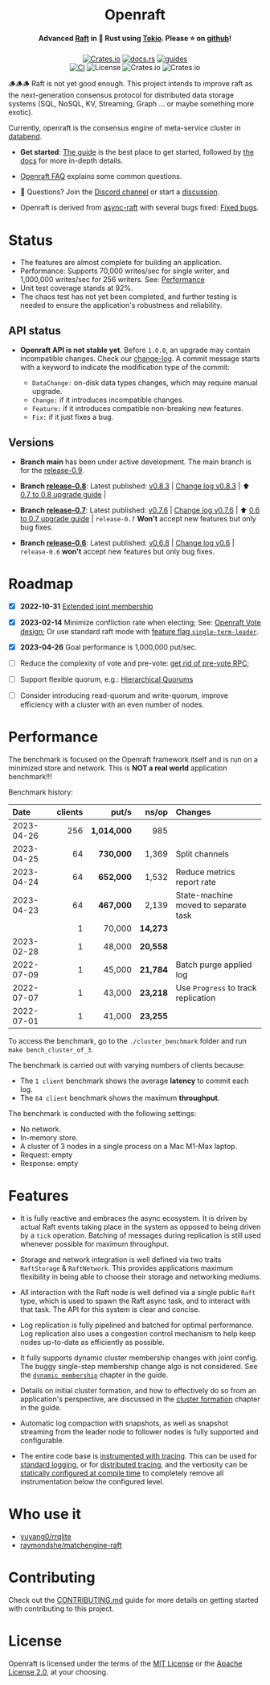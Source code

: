 <div align="center">
    <h1>Openraft</h1>
    <h4>
        Advanced <a href="https://raft.github.io/">Raft</a> in 🦀 Rust using <a href="https://tokio.rs/">Tokio</a>. Please ⭐ on <a href="https://github.com/datafuselabs/openraft">github</a>!
    </h4>


[![Crates.io](https://img.shields.io/crates/v/openraft.svg)](https://crates.io/crates/openraft)
[![docs.rs](https://docs.rs/openraft/badge.svg)](https://docs.rs/openraft)
[![guides](https://img.shields.io/badge/guide-%E2%86%97-brightgreen)](https://datafuselabs.github.io/openraft)
<br/>
[![CI](https://github.com/datafuselabs/openraft/actions/workflows/ci.yaml/badge.svg)](https://github.com/datafuselabs/openraft/actions/workflows/ci.yaml)
![License](https://img.shields.io/badge/license-MIT%2FApache--2.0-blue)
![Crates.io](https://img.shields.io/crates/d/openraft.svg)
![Crates.io](https://img.shields.io/crates/dv/openraft.svg)

</div>

🪵🪵🪵 Raft is not yet good enough.
This project intends to improve raft as the next-generation consensus protocol for distributed data storage systems (SQL, NoSQL, KV, Streaming, Graph ... or maybe something more exotic).

Currently, openraft is the consensus engine of meta-service cluster in [databend](https://github.com/datafuselabs/databend).


- **Get started**: [The guide](https://datafuselabs.github.io/openraft) is the best place to get started,
  followed by [the docs](https://docs.rs/openraft/latest/) for more in-depth details.

- [Openraft FAQ](https://datafuselabs.github.io/openraft/faq) explains some common questions.

- 🙌 Questions? Join the [Discord channel](https://discord.gg/ZKw3WG7FQ9) or start a [discussion](https://github.com/datafuselabs/openraft/discussions/new).

- Openraft is derived from [async-raft](https://docs.rs/crate/async-raft/latest) with several bugs fixed: [Fixed bugs](https://github.com/datafuselabs/openraft/blob/main/derived-from-async-raft.md).


# Status

- The features are almost complete for building an application.
- Performance: Supports 70,000 writes/sec for single writer, and 1,000,000 writes/sec for 256 writers. See: [Performance](#performance)
- Unit test coverage stands at 92%.
- The chaos test has not yet been completed, and further testing is needed to ensure the application's robustness and reliability.


## API status

- **Openraft API is not stable yet**. Before `1.0.0`, an upgrade may contain incompatible changes.
  Check our [change-log](https://github.com/datafuselabs/openraft/blob/main/change-log.md). A commit message starts with a keyword to indicate the modification type of the commit:

  - `DataChange:` on-disk data types changes, which may require manual upgrade.
  - `Change:` if it introduces incompatible changes. 
  - `Feature:` if it introduces compatible non-breaking new features.
  - `Fix:` if it just fixes a bug.

## Versions

- **Branch main** has been under active development.
    The main branch is for the [release-0.9](https://github.com/datafuselabs/openraft/tree/release-0.9).

- **Branch [release-0.8](https://github.com/datafuselabs/openraft/tree/release-0.8)**:
  Latest published: [v0.8.3](https://github.com/datafuselabs/openraft/tree/v0.8.3) | [Change log v0.8.3](https://github.com/datafuselabs/openraft/blob/release-0.8/change-log.md#v083) |
  ⬆️  [0.7 to 0.8 upgrade guide](https://datafuselabs.github.io/openraft/upgrade-v07-v08) |

- **Branch [release-0.7](https://github.com/datafuselabs/openraft/tree/release-0.7)**:
  Latest published: [v0.7.6](https://github.com/datafuselabs/openraft/tree/v0.7.6) | [Change log v0.7.6](https://github.com/datafuselabs/openraft/blob/release-0.7/change-log.md#v076) |
  ⬆️  [0.6 to 0.7 upgrade guide](https://datafuselabs.github.io/openraft/upgrade-v06-v07) |
  `release-0.7` **Won't** accept new features but only bug fixes.

- **Branch [release-0.6](https://github.com/datafuselabs/openraft/tree/release-0.6)**:
  Latest published: [v0.6.8](https://github.com/datafuselabs/openraft/tree/v0.6.8) | [Change log v0.6](https://github.com/datafuselabs/openraft/blob/release-0.6/change-log.md) |
  `release-0.6` **won't** accept new features but only bug fixes.

# Roadmap

- [x] **2022-10-31** [Extended joint membership](https://datafuselabs.github.io/openraft/extended-membership)

- [x] **2023-02-14** Minimize confliction rate when electing;
  See: [Openraft Vote design](https://datafuselabs.github.io/openraft/vote);
  Or use standard raft mode with [feature flag `single-term-leader`](https://datafuselabs.github.io/openraft/feature-flags).

- [x] **2023-04-26** Goal performance is 1,000,000 put/sec.

- [ ] Reduce the complexity of vote and pre-vote: [get rid of pre-vote RPC](https://github.com/datafuselabs/openraft/discussions/15);

- [ ] Support flexible quorum, e.g.: [Hierarchical Quorums](https://zookeeper.apache.org/doc/r3.5.9/zookeeperHierarchicalQuorums.html)

- [ ] Consider introducing read-quorum and write-quorum,
  improve efficiency with a cluster with an even number of nodes.


<!--
   - - [ ] Consider to separate log storage and log order storage.
   -   Leader only determines and replicates the index of log entries, not log
   -   payload.
      -->

# Performance

The benchmark is focused on the Openraft framework itself and is run on a
minimized store and network. This is **NOT a real world** application benchmark!!!

Benchmark history:

|  Date      | clients | put/s         | ns/op      | Changes                              |
| :--        | --:     | --:           | --:        | :--                                  |
| 2023-04-26 | 256     | **1,014,000** |      985   |                                      |
| 2023-04-25 |  64     |   **730,000** |    1,369   | Split channels                       |
| 2023-04-24 |  64     |   **652,000** |    1,532   | Reduce metrics report rate           |
| 2023-04-23 |  64     |   **467,000** |    2,139   | State-machine moved to separate task |
|            |   1     |      70,000   | **14,273** |                                      |
| 2023-02-28 |   1     |      48,000   | **20,558** |                                      |
| 2022-07-09 |   1     |      45,000   | **21,784** | Batch purge applied log              |
| 2022-07-07 |   1     |      43,000   | **23,218** | Use `Progress` to track replication  |
| 2022-07-01 |   1     |      41,000   | **23,255** |                                      |


To access the benchmark, go to the `./cluster_benchmark` folder and run `make
bench_cluster_of_3`.

The benchmark is carried out with varying numbers of clients because:
- The `1 client` benchmark shows the average **latency** to commit each log.
- The `64 client` benchmark shows the maximum **throughput**.

The benchmark is conducted with the following settings:
- No network.
- In-memory store.
- A cluster of 3 nodes in a single process on a Mac M1-Max laptop.
- Request: empty
- Response: empty


# Features

- It is fully reactive and embraces the async ecosystem.
  It is driven by actual Raft events taking place in the system as opposed to being driven by a `tick` operation.
  Batching of messages during replication is still used whenever possible for maximum throughput.

- Storage and network integration is well defined via two traits `RaftStorage` & `RaftNetwork`.
  This provides applications maximum flexibility in being able to choose their storage and networking mediums.

- All interaction with the Raft node is well defined via a single public `Raft` type, which is used to spawn the Raft async task, and to interact with that task.
  The API for this system is clear and concise.

- Log replication is fully pipelined and batched for optimal performance.
  Log replication also uses a congestion control mechanism to help keep nodes up-to-date as efficiently as possible.

- It fully supports dynamic cluster membership changes with joint config.
  The buggy single-step membership change algo is not considered.
  See the [`dynamic membership`](https://datafuselabs.github.io/openraft/dynamic-membership) chapter in the guide.

- Details on initial cluster formation, and how to effectively do so from an application's perspective,
  are discussed in the [cluster formation](https://datafuselabs.github.io/openraft/cluster-formation) chapter in the guide.

- Automatic log compaction with snapshots, as well as snapshot streaming from the leader node to follower nodes is fully supported and configurable.

- The entire code base is [instrumented with tracing](https://docs.rs/tracing/).
  This can be used for [standard logging](https://docs.rs/tracing/latest/tracing/index.html#log-compatibility), or for [distributed tracing](https://docs.rs/tracing/latest/tracing/index.html#related-crates), and the verbosity can be [statically configured at compile time](https://docs.rs/tracing/latest/tracing/level_filters/index.html) to completely remove all instrumentation below the configured level.


# Who use it

- [yuyang0/rrqlite](https://github.com/yuyang0/rrqlite)
- [raymondshe/matchengine-raft](https://github.com/raymondshe/matchengine-raft)

# Contributing

Check out the [CONTRIBUTING.md](https://github.com/datafuselabs/openraft/blob/master/CONTRIBUTING.md) guide for more details on getting started with contributing to this project.

# License

Openraft is licensed under the terms of the [MIT License](https://en.wikipedia.org/wiki/MIT_License#License_terms) or the [Apache License 2.0](http://www.apache.org/licenses/LICENSE-2.0), at your choosing.

